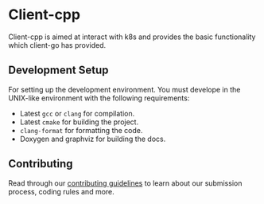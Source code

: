 # Client-cpp

Client-cpp is aimed at interact with k8s and provides the basic
functionality which client-go has provided.

## Development Setup

For setting up the development environment. You must develope in
the UNIX-like environment with the following requirements:

+ Latest `gcc` or `clang` for compilation.
+ Latest `cmake` for building the project.
+ `clang-format` for formatting the code.
+ Doxygen and graphviz for building the docs.

## Contributing

Read through our [contributing guidelines](CONTRIBUTING.md) to learn about our
submission process, coding rules and more.
